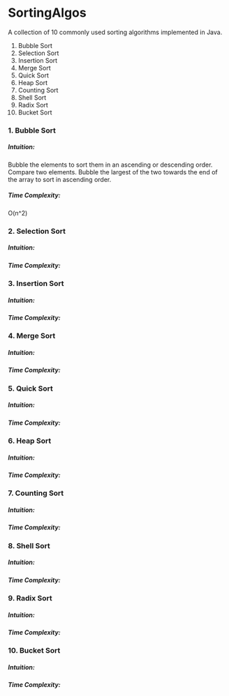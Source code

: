 # SortingAlgos
 A collection of 10 commonly used sorting algorithms implemented in Java.

1. Bubble Sort
2. Selection Sort
3. Insertion Sort
4. Merge Sort
5. Quick Sort
6. Heap Sort
7. Counting Sort
8. Shell Sort
9. Radix Sort
10. Bucket Sort

### 1. Bubble Sort
##### Intuition: 
Bubble the elements to sort them in an ascending or descending order.
Compare two elements. Bubble the largest of the two towards the end of the array to sort in ascending order.

##### Time Complexity: 
O(n^2)

### 2. Selection Sort
##### Intuition: 

##### Time Complexity: 

### 3. Insertion Sort
##### Intuition: 

##### Time Complexity: 

### 4. Merge Sort
##### Intuition: 

##### Time Complexity: 
### 5. Quick Sort
##### Intuition: 

##### Time Complexity: 
### 6. Heap Sort
##### Intuition: 

##### Time Complexity: 
### 7. Counting Sort
##### Intuition: 

##### Time Complexity: 
### 8. Shell Sort
##### Intuition: 

##### Time Complexity: 
### 9. Radix Sort
##### Intuition: 

##### Time Complexity: 
### 10. Bucket Sort
##### Intuition: 

##### Time Complexity: 
